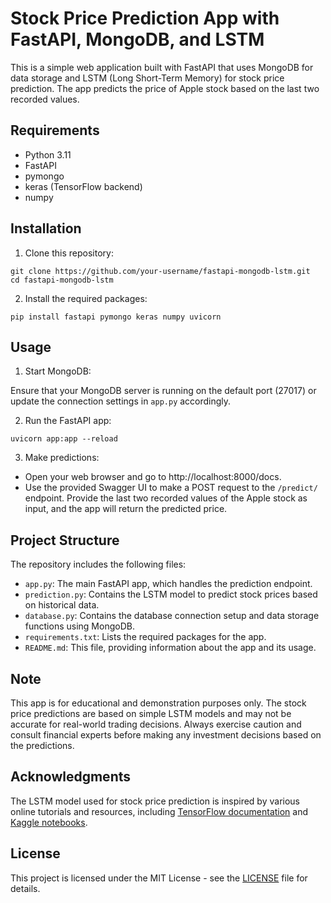 # Stock Price Prediction App with FastAPI, MongoDB, and LSTM

This is a simple web application built with FastAPI that uses MongoDB for data storage and LSTM (Long Short-Term Memory) for stock price prediction. The app predicts the price of Apple stock based on the last two recorded values.

## Requirements

- Python 3.11
- FastAPI
- pymongo
- keras (TensorFlow backend)
- numpy

## Installation

1. Clone this repository:

```
git clone https://github.com/your-username/fastapi-mongodb-lstm.git
cd fastapi-mongodb-lstm
```

2. Install the required packages:

```
pip install fastapi pymongo keras numpy uvicorn
```

## Usage

1. Start MongoDB:

Ensure that your MongoDB server is running on the default port (27017) or update the connection settings in `app.py` accordingly.

2. Run the FastAPI app:

```
uvicorn app:app --reload
```

3. Make predictions:

- Open your web browser and go to http://localhost:8000/docs.
- Use the provided Swagger UI to make a POST request to the `/predict/` endpoint. Provide the last two recorded values of the Apple stock as input, and the app will return the predicted price.

## Project Structure

The repository includes the following files:

- `app.py`: The main FastAPI app, which handles the prediction endpoint.
- `prediction.py`: Contains the LSTM model to predict stock prices based on historical data.
- `database.py`: Contains the database connection setup and data storage functions using MongoDB.
- `requirements.txt`: Lists the required packages for the app.
- `README.md`: This file, providing information about the app and its usage.

## Note

This app is for educational and demonstration purposes only. The stock price predictions are based on simple LSTM models and may not be accurate for real-world trading decisions. Always exercise caution and consult financial experts before making any investment decisions based on the predictions.

## Acknowledgments

The LSTM model used for stock price prediction is inspired by various online tutorials and resources, including [TensorFlow documentation](https://www.tensorflow.org/guide/keras/rnn) and [Kaggle notebooks](https://www.kaggle.com/).

## License

This project is licensed under the MIT License - see the [LICENSE](LICENSE) file for details.
